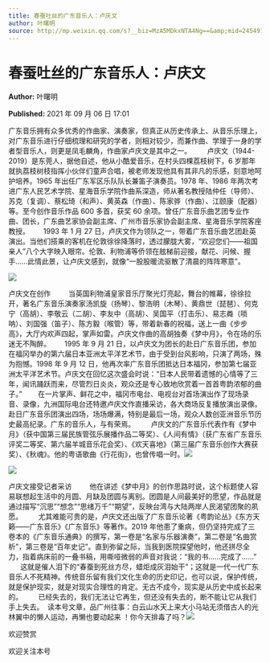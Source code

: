 ```yaml
---
title: 春蚕吐丝的广东音乐人：卢庆文
author: 叶曙明
source: http://mp.weixin.qq.com/s?__biz=MzA5MDkxNTA4Ng==&amp;mid=2454911452&amp;idx=1&amp;sn=db8c108cdbc2d7895bfc04da9beb0c41&amp;chksm=87a231bdb0d5b8ab159f218a96e653d4d18eb0da51386b8a86fed0497e9891c742ea879d2ede&poc_token=HJ_Do2ejHyO-wNZGG8Q1S8FdPgy1YBBEob-nUEme
---
```


# 春蚕吐丝的广东音乐人：卢庆文

**Author:** 叶曙明

**Published:** 2021 年 09 月 06 日 17:01

广东音乐拥有众多优秀的作曲家、演奏家，但真正从历史传承上、从音乐乐理上，对广东音乐进行仔细梳理和研究的学者，则相对较少，而兼作曲、学理于一身的学者型音乐人，则更是凤毛麟角，作曲家卢庆文是其中之一。        卢庆文（1944-2019）是东莞人，据他自述，他从小酷爱音乐，在村头四棵荔枝树下，6 岁那年就执荔枝树枝指挥小伙伴们童声合唱，被老师发现他具有其非凡的乐感，刻意地呵护培养。1965 年出任广东军区乐队队长兼笛子演奏员。1978 年、1986 年两次考进广东人民艺术学院、星海音乐学院作曲系深造，师从著名教授陆仲任（导师）、苏克（复调）、蔡松琦（和声）、黄英森（作曲）、陈家骅（作曲）、江颐康（配器）等。至今创作音乐作品 600 多首，获奖 60 余项。曾任广东音乐曲艺团专业作曲、团长，广东曲艺家协会副主席、广州市音乐家协会副主席、星海音乐学院客座教授。       1993 年 1 月 27 日，卢庆文作为领队之一，带着广东音乐曲艺团赴英演出。当他们搭乘的客机在伦敦徐徐降落时，透过朦胧大雾，“欢迎您们——祖国亲人”八个大字映入眼帘。伦敦、利物浦等侨领在舷梯前迎接，献花、问候、握手……此情此景，让卢庆文感到，就像“一股股暖流驱散了清晨的阵阵寒意”。

![](https://mmbiz.qpic.cn/mmbiz_png/Ljib4So7yuWjTcP7OAeUWmnZJyGWyrvnAI2hnfeTNN44dfnbC1SibFib2LPmzfbdNj5py5cy2ibXAwGUfibVrQENCibQ/640?wx_fmt=png)

卢庆文在创作         当英国利物浦皇家音乐厅聚光灯亮起，舞台的帷幕，徐徐拉开，著名广东音乐演奏家汤凯旋（扬琴）、黎浩明（木琴）、黄鼎世（琵琶）、何克宁（高胡）、李敬云（二胡）、李友中（高胡）、吴国平（打击乐）、易志粦（唢呐）、刘国强（笛子）、陈方毅（喉管）等，带着新春的祝福，送上一曲《步步高》，大厅内欢声四起，掌声如雷。卢庆文作曲的高胡独奏《梦中月》，令在场的乐迷无不陶醉。       1995 年 9 月 21 日，以卢庆文为团长的赴日广东音乐团，参加在福冈举办的第六届日本亚洲太平洋艺术节，由于受到台风影响，只演了两场，殊为抱憾。1998 年 9 月 12 日，他再次率广东音乐团抵达日本福冈，参加第七届亚洲太平洋艺术节。卢庆文在回忆这次盛会时说：“日本人民带着遗憾的心情等了三年，闻讯踊跃而来，尽管烈日炎炎，观众还是专心致地欣赏着一首首粤韵浓郁的曲子。”        在一片掌声、鲜花之中，福冈市电台、电视台对首场演出作了现场录音、录像，九洲国际电台还特邀卢庆文作直播采访，各大商场反复播放演出录像。赴日广东音乐团演出四场，场场爆满，特别是最后一场，观众人数创亚洲音乐节历史最高纪录。广东的音乐人，与有荣焉。        卢庆文的广东音乐代表作有《梦中月》（获中国第三届民族管弦乐展播作品二等奖）、《人间有情》（获广东省广东音乐评奖二等奖、第六届羊城音乐花会奖）、《欢天喜地》（第三届广东音乐创作大赛获奖）、《秋魂》。他的粤语歌曲《行花街》，也曾传唱一时。![](https://mmbiz.qpic.cn/mmbiz_jpg/PJWG74pLsMb3LH8Rjib5PxcaiaTrTQqmwE68DAacS0jbpwopWn7XWBZFY7DLnTibCBZYlJ4OYGHQR9H2t7hYomKbQ/640?wx_fmt=jpeg)

![](https://mmbiz.qpic.cn/mmbiz_png/Ljib4So7yuWjTcP7OAeUWmnZJyGWyrvnAI2hnfeTNN44dfnbC1SibFib2LPmzfbdNj5py5cy2ibXAwGUfibVrQENCibQ/640?wx_fmt=png)

卢庆文接受记者采访         他在讲述《梦中月》的创作思路时说，这个标题使人容易联想起生活中的月圆、月缺及团圆与离别。团圆是人间最美好的愿望，作品就是通过描写“沉思”“想念”“思绪万千”“期望”，反映台湾与大陆两岸人民渴望团聚的夙愿。        尤其难能可贵的是，卢庆文还出版了广东音乐论著《粤韵论丛》《东方天籁——广东音乐》《广东音乐》等著作。2019 年他患了重病，但仍坚持完成了三卷本的《广东音乐通典》的撰写，第一卷是“名家与乐器演奏”，第二卷是“名曲赏析”，第三卷是“百年史记”。直到弥留之际，当我到医院探望他时，他还拼尽全力，指着病床前的一叠书稿，用嘶哑微弱的声音对我说：“我的书……完成了……”        这就是催人泪下的“春蚕到死丝方尽，蜡炬成灰泪始干”；这就是一代一代广东音乐人不死精神。传统音乐留有我们文化生命的历史印记，也可以说，保护传统，就是保护现实，就是对现实合理性的肯定。无古不成今，现实是从历史中成长起来的。        已经失去的，我们无法让它再生，但还没有失去的，断不能让它从我们手上失去。  读本号文章，品广州往事：白云山水天上来大小马站无须借古人的光林翼中的懒人运动，再懒也要动起来 ！你今天排毒了吗？![](https://mmbiz.qpic.cn/mmbiz_jpg/PJWG74pLsMb3LH8Rjib5PxcaiaTrTQqmwEYphKzyY2MibJNFlengftrpKKCLpsOwYCkJibBTKsT8CibWlkJIxo5hJVA/640?wx_fmt=jpeg)

欢迎赞赏

欢迎关注本号
